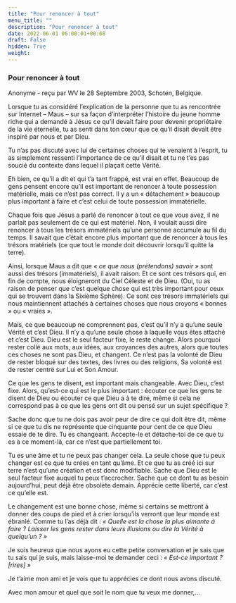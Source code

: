 ```yaml
---
title: "Pour renoncer à tout"
menu_title: ""
description: "Pour renoncer à tout"
date: 2022-06-01 06:00:01+00:68
draft: False
hidden: True
weight:
---
```

### Pour renoncer à tout

Anonyme - reçu par WV le 28 Septembre 2003, Schoten, Belgique.

Lorsque tu as considéré l’explication de la personne que tu as rencontrée sur Internet – Maus – sur sa façon d’interpréter l’histoire du jeune homme riche qui a demandé à Jésus ce qu’il devait faire pour devenir propriétaire de la vie éternelle, tu as senti dans ton cœur que ce qu’il disait devait être inspiré par nous et par Dieu.

Tu n’as pas discuté avec lui de certaines choses qui te venaient à l’esprit, tu as simplement ressenti l’importance de ce qu’il disait et tu ne t’es pas soucié du contexte dans lequel il plaçait cette Vérité.

Eh bien, ce qu’il a dit et qui t’a tant frappé, est vrai en effet. Beaucoup de gens pensent encore qu’il est important de renoncer à toute possession matérielle, mais ce n’est pas correct. Il y a un « détachement » beaucoup plus important à faire et c’est celui de toute possession immatérielle.

Chaque fois que Jésus a parlé de renoncer à tout ce que vous avez, il ne parlait pas seulement de ce qui est matériel. Non, il voulait aussi dire renoncer à tous les trésors immatériels qu’une personne accumule au fil du temps. Il savait que c’était encore plus important que de renoncer à tous les trésors matériels (ce que tout le monde doit découvrir lorsqu’il quitte la terre).

Ainsi, lorsque Maus a dit que *« ce que nous (prétendons) savoir »* sont aussi des trésors (immatériels), il avait raison. Et ce sont ces trésors qui, en fin de compte, nous éloigneront du Ciel Céleste et de Dieu. (Oui, tu as raison de penser que c’est quelque chose qui est très important pour ceux qui se trouvent dans la Sixième Sphère). Ce sont ces trésors immatériels qui nous maintiennent attachés à certaines choses que nous croyons « bonnes » ou « vraies ».

Mais, ce que beaucoup ne comprennent pas, c’est qu’il n’y a qu’une seule Vérité et c’est Dieu. Il n’y a qu’une seule chose à laquelle vous êtes attaché et c’est Dieu. Dieu est le seul facteur fixe, le reste change. Alors pourquoi rester collé aux mots, aux idées, aux croyances des autres, alors que toutes ces choses ne sont pas Dieu, et changent. Ce n’est pas la volonté de Dieu de rester bloqué sur des textes, des livres ou des religions, Sa volonté est de rester centré sur Lui et Son Amour.

Ce que les gens te disent, est important mais changeable. Avec Dieu, c’est fixe. Alors, qu’est-ce qui est le plus important : écouter ce que les gens te disent de Dieu ou écouter ce que Dieu a à te dire, même si cela ne correspond pas à ce que les gens ont dit ou pensé sur un sujet spécifique ?

Sache donc que tu ne dois pas avoir peur de dire ce qui doit être dit, même si ce que tu dis ne représente que cinquante pour cent de ce que Dieu essaie de te dire. Tu es changeant. Accepte-le et détache-toi de ce que tu es à ce moment-là, car ce n’est que partiellement toi.

Tu es une âme et tu ne peux pas changer cela. La seule chose que tu peux changer est ce que tu crées en tant qu’âme. Et ce que tu as créé ici sur terre n’est qu’une création et est donc modifiable. Sache que Dieu est le seul facteur fixe auquel tu peux t’accrocher. Sache que ce dont tu as besoin aujourd’hui, peut déjà être obsolète demain. Apprécie cette liberté, car c’est ce qu’elle est.

Le changement est une bonne chose, même si certains se mettront à donner des coups de pied et à crier lorsqu’ils verront que leur monde est ébranlé. Comme tu l’as déjà dit : *« Quelle est la chose la plus aimante à faire ? Laisser les gens rester dans leurs illusions ou dire la Vérité à quelqu’un ? »*

Je suis heureux que nous ayons eu cette petite conversation et je sais que tu sais qui je suis, mais laisse-moi te demander ceci : *« Est-ce important ? [rires] »*

Je t’aime mon ami et je vois que tu apprécies ce dont nous avons discuté.

Avec mon amour et quel que soit le nom que tu veux me donner,...